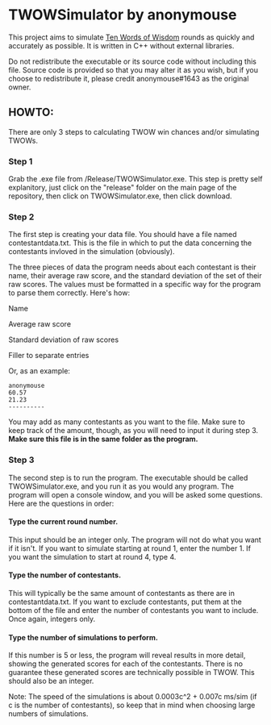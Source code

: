 # TWOWSimulator by anonymouse

This project aims to simulate [Ten Words of Wisdom](https://www.youtube.com/watch?v=S64R-_LVHuY) rounds as quickly and accurately as possible. It is written in C++ without external libraries.

Do not redistribute the executable or its source code without including this file. Source code is provided so that you may alter it as you wish, but if you choose to redistribute it, please credit anonymouse#1643 as the original owner.

## HOWTO:
There are only 3 steps to calculating TWOW win chances and/or simulating TWOWs.

### Step 1
Grab the .exe file from /Release/TWOWSimulator.exe. This step is pretty self explanitory, just click on the "release" folder on the main page of the repository, then click on TWOWSimulator.exe, then click download.

### Step 2

The first step is creating your data file. You should have a file named contestantdata.txt. This is the file in which to put the data concerning the contestants invloved in the simulation (obviously).

The three pieces of data the program needs about each contestant is their name, their average raw score, and the standard deviation of the set of their raw scores. The values must be formatted in a specific way for the program to parse them correctly. Here's how:

Name

Average raw score

Standard deviation of raw scores

Filler to separate entries

Or, as an example:

```
anonymouse
60.57
21.23
----------
```

You may add as many contestants as you want to the file. Make sure to keep track of the amount, though, as you will need to input it during step 3. **Make sure this file is in the same folder as the program.**

### Step 3

The second step is to run the program. The executable should be called TWOWSimulator.exe, and you run it as you would any program. The program will open a console window, and you will be asked some questions. Here are the questions in order:

#### Type the current round number. 
This input should be an integer only. The program will not do what you want if it isn't. If you want to simulate starting at round 1, enter the number 1. If you want the simulation to start at round 4, type 4.

#### Type the number of contestants.
This will typically be the same amount of contestants as there are in contestantdata.txt. If you want to exclude contestants, put them at the bottom of the file and enter the number of contestants you want to include. Once again, integers only.

#### Type the number of simulations to perform.
If this number is 5 or less, the program will reveal results in more detail, showing the generated scores for each of the contestants. There is no guarantee these generated scores are technically possible in TWOW. This should also be an integer.

Note: The speed of the simulations is about 0.0003c^2 + 0.007c ms/sim (if c is the number of contestants), so keep that in mind when choosing large numbers of simulations.